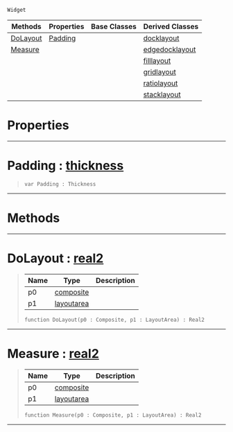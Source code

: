  `Widget`

|Methods|Properties|Base Classes|Derived Classes|
|---|---|---|---|
|[ DoLayout](https://plasmaengine.github.io/PlasmaDocs/Plasma1/C++/code_reference/class_reference/layout.markdown#dolayout-plasma-engine-doc)|[ Padding](https://plasmaengine.github.io/PlasmaDocs/Plasma1/C++/code_reference/class_reference/layout.markdown#padding-plasma-engine-docu)| |[docklayout](https://plasmaengine.github.io/PlasmaDocs/Plasma1/C++/code_reference/class_reference/docklayout.markdown)|
|[ Measure](https://plasmaengine.github.io/PlasmaDocs/Plasma1/C++/code_reference/class_reference/layout.markdown#measure-plasma-engine-docu)| | |[edgedocklayout](https://plasmaengine.github.io/PlasmaDocs/Plasma1/C++/code_reference/class_reference/edgedocklayout.markdown)|
| | | |[filllayout](https://plasmaengine.github.io/PlasmaDocs/Plasma1/C++/code_reference/class_reference/filllayout.markdown)|
| | | |[gridlayout](https://plasmaengine.github.io/PlasmaDocs/Plasma1/C++/code_reference/class_reference/gridlayout.markdown)|
| | | |[ratiolayout](https://plasmaengine.github.io/PlasmaDocs/Plasma1/C++/code_reference/class_reference/ratiolayout.markdown)|
| | | |[stacklayout](https://plasmaengine.github.io/PlasmaDocs/Plasma1/C++/code_reference/class_reference/stacklayout.markdown)|


 #  Properties


---  
 #  Padding : [thickness](https://plasmaengine.github.io/PlasmaDocs/Plasma1/C++/code_reference/class_reference/thickness.markdown)

> 
> ``` lang=cpp, name=Lightning
> var Padding : Thickness


---  
 #  Methods


---  
 #  DoLayout : [real2](https://plasmaengine.github.io/PlasmaDocs/Plasma1/C++/code_reference/lightning_base_types/real2.markdown)

> 
> |Name|Type|Description|
> |---|---|---|
> |p0|[composite](https://plasmaengine.github.io/PlasmaDocs/Plasma1/C++/code_reference/class_reference/composite.markdown)| |
> |p1|[layoutarea](https://plasmaengine.github.io/PlasmaDocs/Plasma1/C++/code_reference/class_reference/layoutarea.markdown)| |
> ``` lang=cpp, name=Lightning
> function DoLayout(p0 : Composite, p1 : LayoutArea) : Real2
> ``` 


---  
 #  Measure : [real2](https://plasmaengine.github.io/PlasmaDocs/Plasma1/C++/code_reference/lightning_base_types/real2.markdown)

> 
> |Name|Type|Description|
> |---|---|---|
> |p0|[composite](https://plasmaengine.github.io/PlasmaDocs/Plasma1/C++/code_reference/class_reference/composite.markdown)| |
> |p1|[layoutarea](https://plasmaengine.github.io/PlasmaDocs/Plasma1/C++/code_reference/class_reference/layoutarea.markdown)| |
> ``` lang=cpp, name=Lightning
> function Measure(p0 : Composite, p1 : LayoutArea) : Real2
> ``` 


---  
 

 